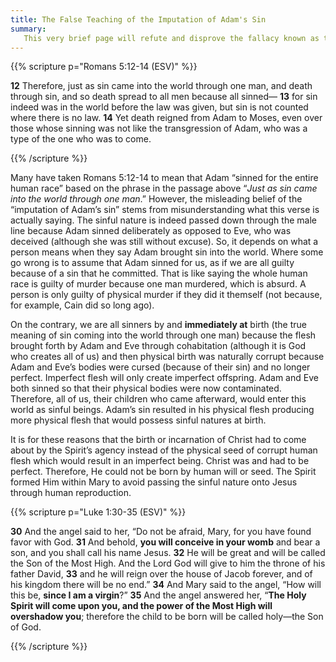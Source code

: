 ```yaml
---
title: The False Teaching of the Imputation of Adam's Sin 
summary: 
   This very brief page will refute and disprove the fallacy known as the "Imputation of Adam's Sin."
---
```


{{% scripture p="Romans 5:12-14 (ESV)" %}} 

**12** Therefore, just as sin came into the world through one man, and death through sin, and so death spread to all men because all sinned— **13** for sin indeed was in the world before the law was given, but sin is not counted where there is no law. **14** Yet death reigned from Adam to Moses, even over those whose sinning was not like the transgression of Adam, who was a type of the one who was to come.                                     

{{% /scripture %}}   

Many have taken Romans 5:12-14 to mean that Adam “sinned for the entire human race” based on the phrase in the passage above “*Just as sin came into the world through one man*.” However, the misleading belief of the “imputation of Adam’s sin” stems from misunderstanding what this verse is actually saying. The sinful nature is indeed passed down through the male line because Adam sinned deliberately as opposed to Eve, who was deceived (although she was still without excuse). So, it depends on what a person means when they say Adam brought sin into the world. Where some go wrong is to assume that Adam sinned for us, as if we are all guilty because of a sin that he committed. That is like saying the whole human race is guilty of murder because one man murdered, which is absurd. A person is only guilty of physical murder if they did it themself (not because, for example, Cain did so long ago). 

On the contrary, we are all sinners by and **immediately at** birth (the true meaning of sin coming into the world through one man) because the flesh brought forth by Adam and Eve through cohabitation (although it is God who creates all of us) and then physical birth was naturally corrupt because Adam and Eve’s bodies were cursed (because of their sin) and no longer perfect. Imperfect flesh will only create imperfect offspring. Adam and Eve both sinned so that their physical bodies were now contaminated. Therefore, all of us, their children who came afterward, would enter this world as sinful beings.  Adam’s sin resulted in his physical flesh producing more physical flesh that would possess sinful natures at birth. 

It is for these reasons that the birth or incarnation of Christ had to come about by the Spirit’s agency instead of the physical seed of corrupt human flesh which would result in an imperfect being. Christ was and had to be perfect. Therefore, He could not be born by human will or seed. The Spirit formed Him within Mary to avoid passing the sinful nature onto Jesus through human reproduction. 

{{% scripture p="Luke 1:30-35 (ESV)" %}} 

**30** And the angel said to her, “Do not be afraid, Mary, for you have found favor with God. **31** And behold, **you will conceive in your womb** and bear a son, and you shall call his name Jesus. **32** He will be great and will be called the Son of the Most High. And the Lord God will give to him the throne of his father David, **33** and he will reign over the house of Jacob forever, and of his kingdom there will be no end.” **34** And Mary said to the angel, “How will this be, **since I am a virgin**?” **35** And the angel answered her, “**The Holy Spirit will come upon you, and the power of the Most High will overshadow you**; therefore the child to be born will be called holy—the Son of God.          

{{% /scripture %}}  

